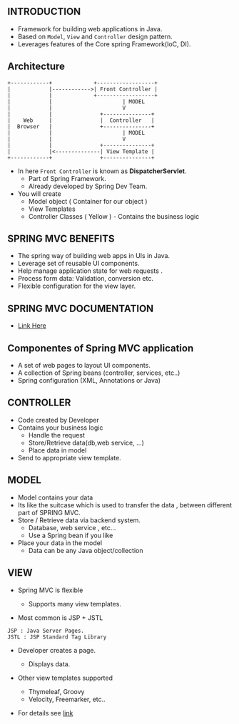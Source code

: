 ## INTRODUCTION 
- Framework for building web applications in Java. 
- Based on `Model`, `View` and `Controller` design pattern. 
- Leverages features of the Core spring Framework(IoC, DI). 

## Architecture
```                    
+------------+             +------------------+
|            |------------>| Front Controller |
|            |             +------------------+
|            |                      | MODEL
|            |                      V
|            |               +---------------+
|    Web     |               |  Controller   |
|  Browser   |               +---------------+
|            |                      | MODEL 
|            |                      V
|            |               +---------------+
|            |<--------------| View Template |
+------------+               +---------------+
``` 
- In here `Front Controller` is known as **DispatcherServlet**. 
    - Part of Spring Framework. 
    - Already developed by Spring Dev Team. 
- You will create 
    - Model object ( Container for our object )
    - View Templates 
    - Controller Classes ( Yellow ) - Contains the business logic

## SPRING MVC BENEFITS 
- The spring way of building web apps in UIs in Java. 
- Leverage set of reusable UI components. 
- Help manage application state for web requests . 
- Process form data: Validation, conversion etc. 
- Flexible configuration for the view layer. 

## SPRING MVC DOCUMENTATION
- [Link Here](https://www.luv2code.com/spring-mvc-docs)

## Componentes of Spring MVC application
- A set of web pages to layout UI components. 
- A collection of Spring beans (controller, services, etc..)
- Spring configuration (XML, Annotations or Java)

## CONTROLLER 
- Code created by Developer
- Contains your business logic 
    - Handle the request
    - Store/Retrieve data(db,web service, ...)
    - Place data in model 
- Send to appropriate view template.

## MODEL 
- Model contains your data
- Its like the suitcase which is used to transfer the data , between different part of SPRING MVC. 
- Store / Retrieve data via backend system. 
    - Database, web service , etc...
    - Use a Spring bean if you like
- Place your data in the model 
    - Data can be any Java object/collection

## VIEW
- Spring MVC is flexible 
    - Supports many view templates. 

- Most common is JSP + JSTL 
```
JSP : Java Server Pages. 
JSTL : JSP Standard Tag Library
```
- Developer creates a page. 
    - Displays data. 

- Other view templates supported 
    - Thymeleaf, Groovy
    - Velocity, Freemarker, etc..
- For details see [link](https://www.luv2code.com/spring-mvc-views)

